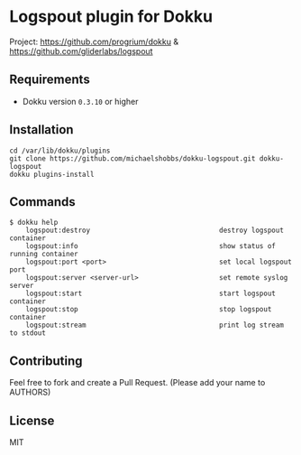Logspout plugin for Dokku
=========================

Project: https://github.com/progrium/dokku & https://github.com/gliderlabs/logspout

Requirements
------------
* Dokku version `0.3.10` or higher

Installation 
-----------
```
cd /var/lib/dokku/plugins
git clone https://github.com/michaelshobbs/dokku-logspout.git dokku-logspout
dokku plugins-install
```

Commands
--------
```
$ dokku help
    logspout:destroy                                destroy logspout container
    logspout:info                                   show status of running container
    logspout:port <port>                            set local logspout port
    logspout:server <server-url>                    set remote syslog server
    logspout:start                                  start logspout container
    logspout:stop                                   stop logspout container
    logspout:stream                                 print log stream to stdout
```

## Contributing

Feel free to fork and create a Pull Request. (Please add your name to AUTHORS)

## License

MIT
